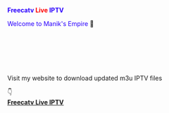 <b><span style="color: #2b00fe;">Freecatv</span> <span style="color: red;">Live</span> <span style="color: #2b00fe;">IPTV&nbsp;</span></b><div><span style="color: #2b00fe;">Welcome to Manik's Empire</span> 📡</div><div><br />&nbsp;
<div class="separator" style="clear: both;"><a href="https://blogger.googleusercontent.com/img/b/R29vZ2xl/AVvXsEiwC_ooi4MgMGlBgryjcecyropDXg1YPOmRKEt2m6OzLXpjimogCseekzUC_3wk454KzoAPN2LPZyK3ijq5LxHK48Z76LT9gcZKEqQuUx5KrUqQWIjq3rFRSKn2COMZXmJ_uRbzN-0SALMIb7VcXZEy8jDQqZkyC35Xv7bLfNRD_yZLgv4VNELWU0Zd/s1600/freecatv-live-iptv.jpg" style="display: block; padding: 1em 0px; text-align: center;"><img alt="" border="0" data-original-height="720" data-original-width="1280" src="https://blogger.googleusercontent.com/img/b/R29vZ2xl/AVvXsEiwC_ooi4MgMGlBgryjcecyropDXg1YPOmRKEt2m6OzLXpjimogCseekzUC_3wk454KzoAPN2LPZyK3ijq5LxHK48Z76LT9gcZKEqQuUx5KrUqQWIjq3rFRSKn2COMZXmJ_uRbzN-0SALMIb7VcXZEy8jDQqZkyC35Xv7bLfNRD_yZLgv4VNELWU0Zd/s1600/freecatv-live-iptv.jpg" /></a></div><div><br /></div>

Visit my website to download updated m3u IPTV files&nbsp;</div><div>👇&nbsp;</div><div><b><a href="https://freecatv.blogspot.com/" target="_blank">Freecatv Live IPTV</a></b></div>
